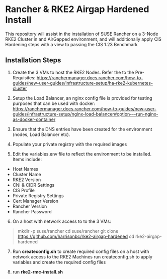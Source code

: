 # Rancher & RKE2 Airgap Hardened Install
This repository will assist in the installation of SUSE Rancher on a 3-Node RKE2 Cluster in and AirGapped environment, and will additionally apply CIS Hardening steps with a view to passing the CIS 1.23 Benchmark


## Installation Steps

1. Create the 3 VMs to host the RKE2 Nodes. Refer the to the Pre-Requisites: https://ranchermanager.docs.rancher.com/how-to-guides/new-user-guides/infrastructure-setup/ha-rke2-kubernetes-cluster

2. Setup the Load Balancer, an nginx config file is provided for testing purposes that can be used with docker: https://ranchermanager.docs.rancher.com/how-to-guides/new-user-guides/infrastructure-setup/nginx-load-balancer#option---run-nginx-as-docker-container

3. Ensure that the DNS entries have been created for the environment (nodes, Load Balancer etc).

4. Populate your private registry with the required images

5. Edit the variables.env file to reflect the environment to be installed. Items include:
  - Host Names
  - Cluster Name
  - RKE2 Version
  - CNI & CIDR Settings
  - CIS Profile
  - Private Registry Settings
  - Cert Manager Version
  - Rancher Version
  - Rancher Password

6. On a host with network access to to the 3 VMs:
  >mkdir -p suse/rancher
  >cd suse/rancher
  >git clone https://github.com/harrisonbc/rke2-airgap-hardened
  >cd rke2-airgap-hardened

7. Run **createconfig.sh** to create required config files on a host with network access to the RKE2 Machines
run createconfig.sh to apply variables and create the required config files

8. run **rke2-rmc-install.sh**
